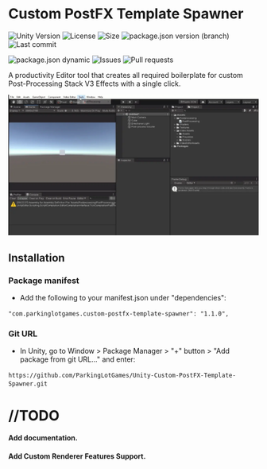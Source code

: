 # Custom PostFX Template Spawner
![Unity Version](https://img.shields.io/badge/Unity-2019.1%2B-blue?style=plastic) ![License](https://img.shields.io/github/license/ParkingLotGames/Unity-Custom-PostFX-Template-Spawner?style=plastic) ![Size](https://img.shields.io/github/repo-size/ParkingLotGames/Unity-Custom-PostFX-Template-Spawner?style=plastic) ![package.json version (branch)](https://img.shields.io/github/package-json/v/ParkingLotGames/Unity-Custom-PostFX-Template-Spawner/main?style=plastic) ![Last commit](https://img.shields.io/github/last-commit/ParkingLotGames/Unity-Custom-PostFX-Template-Spawner?style=plastic)

![package.json dynamic](https://img.shields.io/github/package-json/keywords/ParkingLotGames/Unity-Custom-PostFX-Template-Spawner?style=plastic)
![Issues](https://img.shields.io/github/issues-raw/ParkingLotGames/Unity-Custom-PostFX-Template-Spawner?style=plastic) ![Pull requests](https://img.shields.io/github/issues-pr-raw/ParkingLotGames/Unity-Custom-PostFX-Template-Spawner?style=plastic)

A productivity Editor tool that creates all required boilerplate for custom Post-Processing Stack V3 Effects with a single click.

![](demo.webp)

## Installation 
### Package manifest
* Add the following to your manifest.json under "dependencies":

```"com.parkinglotgames.custom-postfx-template-spawner": "1.1.0",```

### Git URL
* In Unity, go to Window > Package Manager > "+" button > "Add package from git URL..." and enter:

```https://github.com/ParkingLotGames/Unity-Custom-PostFX-Template-Spawner.git```

# //TODO

#### Add documentation.
#### Add Custom Renderer Features Support.
